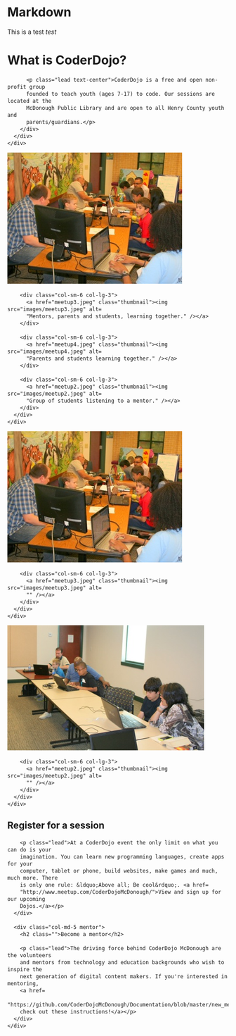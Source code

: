 # Markdown

This is a test
*test*

 <div class="section">
    <div class="container">
      <div class="row">
        <div class="col-md-10 col-md-offset-1">
          <h1 class="text-center"><span>What is CoderDojo?</span></h1>

          <p class="lead text-center">CoderDojo is a free and open non-profit group
          founded to teach youth (ages 7-17) to code. Our sessions are located at the
          McDonough Public Library and are open to all Henry County youth and
          parents/guardians.</p>
        </div>
      </div>
    </div>
  </div>

  <div class="gallery_background visible-lg">
    <div class="container">
      <div class="row">
        <div class="col-sm-6 col-lg-3">
          <a href="meetup1.jpeg" class="thumbnail"><img src="images/meetup1.jpeg" alt=
          "Mentors, parents and students learning together." /></a>
        </div>

        <div class="col-sm-6 col-lg-3">
          <a href="meetup3.jpeg" class="thumbnail"><img src="images/meetup3.jpeg" alt=
          "Mentors, parents and students, learning together." /></a>
        </div>

        <div class="col-sm-6 col-lg-3">
          <a href="meetup4.jpeg" class="thumbnail"><img src="images/meetup4.jpeg" alt=
          "Parents and students learning together." /></a>
        </div>

        <div class="col-sm-6 col-lg-3">
          <a href="meetup2.jpeg" class="thumbnail"><img src="images/meetup2.jpeg" alt=
          "Group of students listening to a mentor." /></a>
        </div>
      </div>
    </div>
  </div>

  <div class="gallery_background hidden-lg">
    <div class="container">
      <div class="row">
        <div class="col-sm-6 col-lg-3">
          <a href="meetup1.jpeg" class="thumbnail"><img src="images/meetup1.jpeg" alt=
          "" /></a>
        </div>

        <div class="col-sm-6 col-lg-3">
          <a href="meetup3.jpeg" class="thumbnail"><img src="images/meetup3.jpeg" alt=
          "" /></a>
        </div>
      </div>
    </div>
  </div>

  <div class="gallery_background hidden-lg">
    <div class="container">
      <div class="row">
        <div class="col-sm-6 col-lg-3">
          <a href="meetup4.jpeg" class="thumbnail"><img src="images/meetup4.jpeg" alt=
          "" /></a>
        </div>

        <div class="col-sm-6 col-lg-3">
          <a href="meetup2.jpeg" class="thumbnail"><img src="images/meetup2.jpeg" alt=
          "" /></a>
        </div>
      </div>
    </div>
  </div>

  <div class="container new_section">
    <div class="row">
      <div class="col-md-5 col-md-offset-1">
        <h2 class="">Register for a session</h2>

        <p class="lead">At a CoderDojo event the only limit on what you can do is your
        imagination. You can learn new programming languages, create apps for your
        computer, tablet or phone, build websites, make games and much, much more. There
        is only one rule: &ldquo;Above all; Be cool&rdquo;. <a href=
        "http://www.meetup.com/CoderDojoMcDonough/">View and sign up for our upcoming
        Dojos.</a></p>
      </div>

      <div class="col-md-5 mentor">
        <h2 class="">Become a mentor</h2>

        <p class="lead">The driving force behind CoderDojo McDonough are the volunteers
        and mentors from technology and education backgrounds who wish to inspire the
        next generation of digital content makers. If you're interested in mentoring,
        <a href=
        "https://github.com/CoderDojoMcDonough/Documentation/blob/master/new_mentor_instructions.md#_=_">
        check out these instructions!</a></p>
      </div>
    </div>
  </div>
